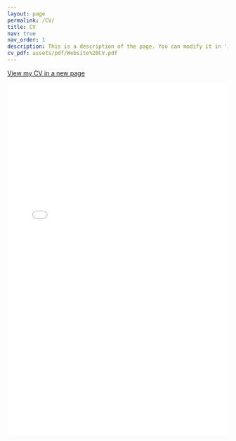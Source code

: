 ```yaml
---
layout: page
permalink: /CV/
title: CV
nav: true
nav_order: 1
description: This is a description of the page. You can modify it in '_pages/cv.md'. You can also change or remove the top pdf download button.
cv_pdf: assets/pdf/Website%20CV.pdf
---
```


<a href="/assets/pdf/Website%20CV.pdf" class="btn btn-primary" target="_blank">View my CV in a new page</a>

<iframe src="/assets/pdf/Website%20CV.pdf" style="width:100%; height:800px;" frameborder="0"></iframe>